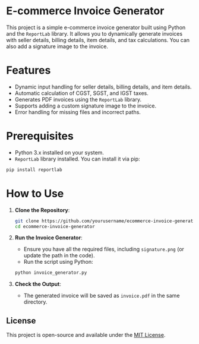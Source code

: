 # E-commerce Invoice Generator

This project is a simple e-commerce invoice generator built using Python and the `ReportLab` library. It allows you to dynamically generate invoices with seller details, billing details, item details, and tax calculations. You can also add a signature image to the invoice.

# Features

- Dynamic input handling for seller details, billing details, and item details.
- Automatic calculation of CGST, SGST, and IGST taxes.
- Generates PDF invoices using the `ReportLab` library.
- Supports adding a custom signature image to the invoice.
- Error handling for missing files and incorrect paths.

# Prerequisites

- Python 3.x installed on your system.
- `ReportLab` library installed. You can install it via pip:

```bash
pip install reportlab
```

# How to Use

1. **Clone the Repository**:
   ```bash
   git clone https://github.com/yourusername/ecommerce-invoice-generator.git
   cd ecommerce-invoice-generator
   ```

2. **Run the Invoice Generator**:
   - Ensure you have all the required files, including `signature.png` (or update the path in the code).
   - Run the script using Python:
   ```bash
   python invoice_generator.py
   ```

3. **Check the Output**:
   - The generated invoice will be saved as `invoice.pdf` in the same directory.

## License

This project is open-source and available under the [MIT License](LICENSE).
